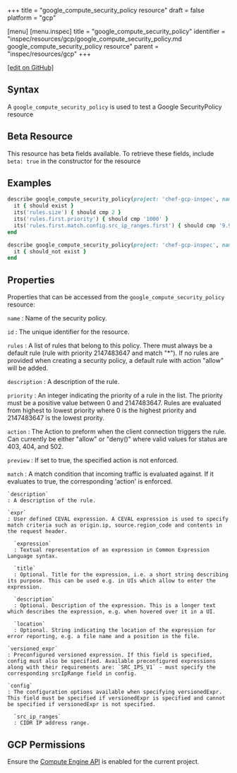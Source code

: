 +++
title = "google_compute_security_policy resource"
draft = false
platform = "gcp"

[menu]
  [menu.inspec]
    title = "google_compute_security_policy"
    identifier = "inspec/resources/gcp/google_compute_security_policy.md google_compute_security_policy resource"
    parent = "inspec/resources/gcp"
+++

[\[edit on GitHub\]](https://github.com/inspec/inspec-gcp/blob/master/docs/resources/google_compute_security_policy.md)

## Syntax

A `google_compute_security_policy` is used to test a Google SecurityPolicy resource

## Beta Resource

This resource has beta fields available. To retrieve these fields, include `beta: true` in the constructor for the resource

## Examples

```ruby
describe google_compute_security_policy(project: 'chef-gcp-inspec', name: 'sec-policy') do
  it { should exist }
  its('rules.size') { should cmp 2 }
  its('rules.first.priority') { should cmp '1000' }
  its('rules.first.match.config.src_ip_ranges.first') { should cmp '9.9.9.0/24' }
end

describe google_compute_security_policy(project: 'chef-gcp-inspec', name: 'nonexistent') do
  it { should_not exist }
end
```

## Properties

Properties that can be accessed from the `google_compute_security_policy` resource:

`name`
: Name of the security policy.

`id`
: The unique identifier for the resource.

`rules`
: A list of rules that belong to this policy. There must always be a default rule (rule with priority 2147483647 and match "\*"). If no rules are provided when creating a security policy, a default rule with action "allow" will be added.

`description`
: A description of the rule.

`priority`
: An integer indicating the priority of a rule in the list. The priority must be a positive value between 0 and 2147483647. Rules are evaluated from highest to lowest priority where 0 is the highest priority and 2147483647 is the lowest prority.

`action`
: The Action to preform when the client connection triggers the rule. Can currently be either "allow" or "deny()" where valid values for status are 403, 404, and 502.

`preview`
: If set to true, the specified action is not enforced.

`match`
: A match condition that incoming traffic is evaluated against. If it evaluates to true, the corresponding 'action' is enforced.

    `description`
    : A description of the rule.

    `expr`
    : User defined CEVAL expression. A CEVAL expression is used to specify match criteria such as origin.ip, source.region_code and contents in the request header.

      `expression`
      : Textual representation of an expression in Common Expression Language syntax.

      `title`
      : Optional. Title for the expression, i.e. a short string describing its purpose. This can be used e.g. in UIs which allow to enter the expression.

      `description`
      : Optional. Description of the expression. This is a longer text which describes the expression, e.g. when hovered over it in a UI.

      `location`
      : Optional. String indicating the location of the expression for error reporting, e.g. a file name and a position in the file.

    `versioned_expr`
    : Preconfigured versioned expression. If this field is specified, config must also be specified. Available preconfigured expressions along with their requirements are: `SRC_IPS_V1` - must specify the corresponding srcIpRange field in config.

    `config`
    : The configuration options available when specifying versionedExpr. This field must be specified if versionedExpr is specified and cannot be specified if versionedExpr is not specified.

      `src_ip_ranges`
      : CIDR IP address range.

## GCP Permissions

Ensure the [Compute Engine API](https://console.cloud.google.com/apis/library/compute.googleapis.com/) is enabled for the current project.
